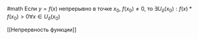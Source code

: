 #math 
Если $y = f(x)$ непрерывно в точке $x_0$, $f(x_0) \neq 0$, то
$\exists U_{\delta}(x_0): f(x) * f(x_0) > 0 \forall x \in U_{\delta}(x_0)$

[[Непрервность функции]]